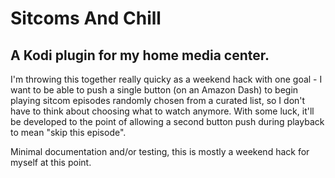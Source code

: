 # Sitcoms And Chill

## A Kodi plugin for my home media center.

I'm throwing this together really quicky as a weekend hack with one goal - I want to be able to push a single button (on an Amazon Dash) to begin playing sitcom episodes randomly chosen from a curated list, so I don't have to think about choosing what to watch anymore. With some luck, it'll be developed to the point of allowing a second button push during playback to mean "skip this episode".

Minimal documentation and/or testing, this is mostly a weekend hack for myself at this point.
